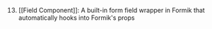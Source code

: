 
13. [[Field Component]]: A built-in form field wrapper in Formik that automatically hooks into Formik's props